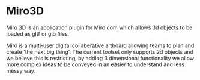 # Miro3D

Miro 3D is an application plugin for Miro.com which allows 3d objects to be loaded as gltf or glb files.

Miro is a multi-user digital collaberative artboard allowing teams to plan and create 'the next big thing'.
The current toolset only supports 2d objects and we believe this is restricting, by adding 3 dimensional functionality we allow more complex ideas to be conveyed in an easier to understand and less messy way.
